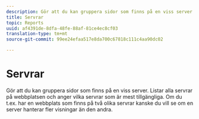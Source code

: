 ```yaml
---
description: Gör att du kan gruppera sidor som finns på en viss server. Listar alla servrar på webbplatsen och anger vilka servrar som är mest tillgängliga. Om du t.ex. har en webbplats som finns på två olika servrar kanske du vill se om en server hanterar fler visningar än den andra.
title: Servrar
topic: Reports
uuid: af4391de-8dfa-48fe-88af-81ce4ec8cf03
translation-type: tm+mt
source-git-commit: 99ee24efaa517e8da700c67818c111c4aa90dc02

---
```



# Servrar

Gör att du kan gruppera sidor som finns på en viss server. Listar alla servrar på webbplatsen och anger vilka servrar som är mest tillgängliga. Om du t.ex. har en webbplats som finns på två olika servrar kanske du vill se om en server hanterar fler visningar än den andra.

